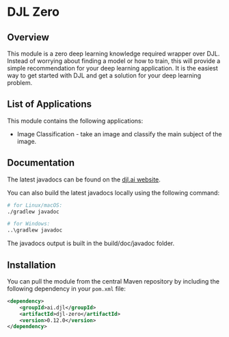 # DJL Zero

## Overview

This module is a zero deep learning knowledge required wrapper over DJL. Instead of worrying about finding a model or how to train, this will provide a simple recommendation for your deep learning application. It is the easiest way to get started with DJL and get a solution for your deep learning problem.

## List of Applications

This module contains the following applications:

- Image Classification - take an image and classify the main subject of the image.


## Documentation

The latest javadocs can be found on the [djl.ai website](https://javadoc.io/doc/ai.djl/zero/latest/index.html).

You can also build the latest javadocs locally using the following command:

```sh
# for Linux/macOS:
./gradlew javadoc

# for Windows:
..\gradlew javadoc
```
The javadocs output is built in the build/doc/javadoc folder.


## Installation
You can pull the module from the central Maven repository by including the following dependency in your `pom.xml` file:

```xml
<dependency>
    <groupId>ai.djl</groupId>
    <artifactId>djl-zero</artifactId>
    <version>0.12.0</version>
</dependency>
```
